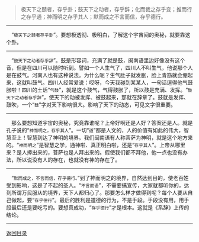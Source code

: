 > 极天下之赜者，存乎卦；鼓天下之动者，存乎辞；化而裁之存乎变；推而行之存乎通；神而明之存乎其人；默而成之不言而信，存乎德行。
___
&emsp;“``极天下之赜者存乎卦``”。要想极透彻、极明白，了解这个宇宙间的奥秘，就要靠这个卦。
___
&emsp;“``鼓天下之动者存乎辞``”。鼓是形容词，充满了就是鼓，闽南语里边好像没有这个音，但是在四川可以随时听到。譬如一个人生气了，四川人不叫生气，他说那个人是在鼓气。河南人也有这种说法。为什么呢？生气肚子就发胀，脸上青筋就会绷起来，这就叫鼓气。四川人经常爱说：哎呀，今天我碰到某某人，一句话逗得他气鼓胀啦！四川的土话“``气鼓``”，就是这个鼓气，气得鼓胀了，所以鼓是充满、发挥。“``鼓天下之动者存乎辞``”，使天下的动被发挥、被鼓起来，那就在辞章了。鼓就是发挥、鼓吹，一个“``鼓``”字对天下影响很大。影响了天下的动态，可见文字很重要。
___
&emsp;那么要想知道宇宙的奥秘，究竟靠谁呢？上帝好啊还是人好？答案还是人。就是孔子说的“``神而明之，存乎其人``”。一切“``道``”都是人文的，人的价值有如此的伟大，智慧至上！智慧到达了神明的境界。我们闽南语有人称菩萨为神明，就是这个地方来的。“``神而明之``”是智慧之学，通神啦、真正明白啦，还是“``存乎其人``”。上帝从哪里来？是人捧出来的，菩萨也是人拜出来的。假使我们都不拜他，他一点也没有办法，所以说没有人的存在，也就没有神的存在了。
___
&emsp;“``默而成之，不言而信，存乎德行。``”到了神而明之的境界，自然达到目的，使老百姓受到影响，这是了不起的圣人。“``不言而语``”，不需要搞宣传，大家就都听你的，达到所谓万民服从的境界，天下人都归心了。那要怎么样才做得到呢？每个人要从自己做起，要“``存乎德行``”。最后的胜利是道德的行为，不是手段。手段没有用，用手段最后还是要吃亏的。要想真成功，“``存乎德行``”才是根本。这就是《系辞》上传的结论。
___
[返回目录](../../master/README.md#目录)